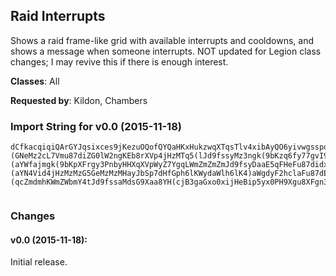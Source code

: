 ## Raid Interrupts

Shows a raid frame-like grid with available interrupts and cooldowns, and shows
a message when someone interrupts. NOT updated for Legion class changes; I may
revive this if there is enough interest.

**Classes**: All

**Requested by**: Kildon, Chambers

### Import String for v0.0 (2015-11-18)

    dCfkacqiqiQArGYJqsixces9jKezuOQofQYQaHKxHukzwqXTqsTlv4xibAyQO6yivwgsspdPunnqOUgsqBdPu8nKaACijQZHKG1PuQ3bcrL5HusUNs1(qcWbHsTqvr1dvrzIGkUOkI2is0hvkPrcQQoPksReHxcQkMjIOBIuIDQkIFQkkdvvKokieflfj0tvitfP4QivzRijuFfuvATGqu6TqjnxKsQ7IiSxeP)cIAWYHvvlge8yuzYk4YaBwP4ZQcJgKoTkTAqiYRbvA2k52ku7wr)gsdxv64iLsz5q1ZHy6OCDe12vr47GQmEOeNhez9Gq49kLy(iLs19rQQ9ttkDKsdPJgiLgsh95yx0jcP0q6O78YiLgshXrgHHoM0rluU)Yy2UTvaJM7yaFEsSq5(ldBB3(KX)qgmpHeluU)YO02n4l4dxSjJ)roWbpUOteSI9XDGeh4Ghx0Pesqn12iaZ4qNiS)KHyqb4ajW(yIJcpB3OqjW(yd6Kz7gmkrNmeAnTMskEkezHidnqgYh0qdLWKa7dOG)aah(b3hqzueSSD78JZPcsG9buWFaGtsW8bdkjVJVmB3Okfkb2hZ)ya8dUpGYOiyz725huLcLa7J5FmGKG5dgusEhFz2UrHsG9beqXha40a9Yb3jabHIGLTBNFCoTlHeutTDgo4ZUOtdDJrVtnuiarcWXqm(dOtGHo5a2la3OG4Gf6FGNeuU9iaJs8)yajbNaS4FopJAQTf4eGLDUeuEGq(fGB7gLhiKFb4gkUDgo4ZauI)hd4dJs8)yamm28UWyuYtckpqi)cW3EeGrj(FmGKGtaw8PDEg1uBlWjalJ2LGYdi8W2nkpGWddf3OC7ZWbFgGgawyKXb8N3fgd2ZX(m4ZwP4ZO3tGdmm28UWyNZtckpGc(daCB3O8ak4paWnuCJYdeYVa8Tpdh8zakrNSrm878b)5DHXG9CSpd(Svk(m69e4aJNeutTr5buWFaGJ9wTDJYdOG)aah7TAO4gLhqb)ba(2NHd(ma2Z74p7Io3kok5x(8KGAQnkpGc(daCAW)teB3O8ak4paWPb)prmuCJYdOG)aah7TU9z4GpdG98o(ZUOt(WOb)prwF2fDcJNeutTr5buWFaGJ96f632nkpGc(daCSxVq)gkUr5buWFaGJ9w3(mCWNbWEEh)zx0jFyyVEH(HXtckpy3faX2nkpy3faXqXTTqFjO84YHorSDJYJlh6eXqXTTqFjO8GBGs8)yaITBuEWnqj(FmaXqXTTqFjO8GBaX2nkp4gqmuCBl0xckpM)XaeB3O8y(hdqmuCBl0xckpGak(aahX2nkpGak(aahXqXTTqFj2GIBxB3OdJbXNBdOsyMzuEWUlacwVKW2nkpy3fabRxsyO42z4Gpdqj(FmGpmkX)JbWWyZ7cJrjpJAQTf4eGLrNeMz2cL7Vm2DbSDJYd2DbqW6LesyMzuEC5qNiy9scB3O84YHorW6LegkUXUlW2NHd(manaSWiJd4pVlmgSNJ9zWNTsXNrVNahyyS5DHXOkpjmZmkp4gOe)pgGG1ljSDJYdUbkX)Jbiy9scdf3odh8zakX)Jb8HDgk6AafEtyyS5DHXy3faJb7mu01ak8MuI)hdObm(D9zay8mQP2wGtawgvLWmZO8GBabRxsy7gLhCdiy9scdf3O8aH8laF7ZWbFgGs0jBed)oFWFExymyph7ZGpBLIpJEpboW4jHzMr5X8pgGG1ljSDJYJ5FmabRxsyO4gLhiKFb4BFgo4ZauIozJy435d(Z7cJb75yFg8zRu8z07jWbgpjmZmkpGak(aahbRxsy7gLhqafFaGJG1ljmuCJDxGTpdh8zaAayHrghWFExymyph7ZGpBLIpJEpboWWyZ7cJrhpjaZbjKGAQTTcMa8)YEjJ)IIaSnKNCSl6erInKNCSl60W(aGJJIZFmYdEsyMzV43jJpmk(VdNozaCCYVmedGJJIVTbZooSXip4jbyoiXgYto2fDAyFS5Z(RtIJJIZFmYdEsyMzV43jJpmk(VdNozaCCYVmeBZN9xgahhfFBdMDCyJrEWtcZmd7JpeqXzGbB3y4KbsaMdsiXcL7VSnKNCSl60gaGxo0xiXhf)(GNeMz2cL7Vmu87diZG0lW2ngKEb8rXVp4jHzMTq5(lJd9fssyMz3ngk(9bKzq6fy77gvI9HWcqLmguWucZmZmZ4qFHKTBBH(syMzMz2guCdf)(aYWfajmgk(9bKpXFrgy3PnbyHHXqXVpWyZ7YgqLWmZmZmZmJd9fsyDaaE5qFHeFu87didxaK4rcB3gaGxo0xiXhf)(aYN4Vid4jHzMzMzG5GeMzMzMHayJbSp7dHfGph6lKWydaWlh6lK4)aWgdyF2hclaFu87dE84jHzMbwiaJAQTj5XqaGJXqy435dmgeqrxG)eJbyCsyMzMzgh6lKSDdf)(qcZmdmhKWmZWbmY4tJd9fssaMdsG9Xaa8YH(cjB3gaGxo0xijHeBip5yx0PH9Xgu8XFgn3Xa(iaoeEsyMz3ngcGdXOv25gdkykHzMzMz4agz8PbJAy2XHH9Xgu8XFgn3Xa(uJa4q4jHzMbMdsyMz3ngcGdXOv25huOXGcMsyMzMzgoGrgFAWGjHzMbwiG7gdbWHy0kJcPchuOXGcMsyMzMzgoGrgFAim878XXgu8XFgFyq0hBGHXqaCi8KWmZaleWDJHa4qmALr7uif45gdkykHzMzMz4agz8PHWWVZhhBqXh)z8HbrFSbggdbWHyuqJ2Cop74WGngMeMzgyHaUBmeahIrRmQmetBo)CJbfmLWmZmZmCaJm(0qy435JJnO4J)m(WGOp2adJHa4qmkOr70MZpNNDCyWGctcZmdSqa3ngcGdXOvgvM2q70r70MZnguWucZmZmZWbmY4tdHHFNpo2GIp(Z4ddI(ydmmgcGdXOGgvM2aXNFop74WGnatcZmdSqasyMzMzgoGrgFAW4drEEWKWmZaZbjaZbjKyd5jh7IonSpq4(lanaSW4VbDYgXWVZh8KWmZwOC)LTbX2TnOt2ig(D(qcZmBHY9xg8g)Xcgd64pwSDBdYX4pwGV3bgum2gKJXFSa)G7dOmjmZS7gBIYm(WB8hl2Foyqh)XcpJbfmLWmZmZmSpa44O48HHW9xaAayHzC)1cmyOt7BVR)DAuIozJy435dy8KWmZaleGeMzMzMTq5(lJbWcdJbpmguB32GS9wbmAayHXNhgBdY2BfWgDHia85jHzMzMz3ng8S9D7Cdf3GA7725gdkyA4agz8PbMdsyMzMz2cL7VShOOdtacITBJ)mOhJ)yHp8mkObVXFSGXGAuqd64pw4jHzMzMz3ngdGfMjT9DBdYb6AGgawygkUn(ZGE8Hac)hOOdtacIrTrhpJcWo)4CAJXGcMsyMzMzMzMTq5(l7fh912n4zuqdQeMzMzMzMzluU)YGobWZ2TXFg0JnluuC(qh)XIbrzV4OVgTA3G34pwS)CWGo(Jfdf3G34pwmkO9IJ(YtcZmZmZmZSfk3FzBqNSN8hdWyqgJTz9FGy72gKT3kGrj6KXNNeMzMzMzMz3ng0jaEgfGr7u1yqbtjmZmZmZmZmZSniBpcWOeDY4VbDYEYFmaJr7ufJTz9FGWtcZmZmZmZmZmBdY2JamAayHb)G7dOm(qNa4XtcZmZmZmZmWcbiHzMzMzMzMzMTbz7ragLOtg)nOt2t(JbymOta8WyBw)hi8KWmZmZmZmdmhKWmZmZmZmBdYb6AGgawy2UXayHjHzMzMzG5GeMzgyoibyoiHeutTbNlY76dj7oVS7FDHi(Sl6ucSpGc(daCAb5HTBWGjb2hqb)baoTG8GM7yGTBup(ZGEaL8dGedOsyMzluU)YqOTr(JdSDd2PtgaFZNdqRP1ypm8SjcTMwdFbF4Inz8pcTMwtlGH7NwtRPbGfgzCacTMwpI2g5poaYWxOxgaMeMz2cL7VSfyddJbbugdDmgdE3bgumguW9buMTBuU9wbmkc4y85jHzMTq5(ldk4paWHFW9buMTBqb3hqzgeLH9buWFaGd)G7dOmkcwsyMzluU)YG35ym4rhgdEufJb9Cmgu6WyqPkgdkTJXGcXsyMzqp32nOG7dOmdIY4tNrTH9buWFaGd)G7dOmkcw8mkOH9XehfEsyMzW7CB3G3DGb1OG24pd6bh4U4t1ZnkOH9XehfE8KWmZGhD2UbVZnikd7diGIpaWPb6LdUtaccfbljmZm4rvB3G35g1gvnikdE0jHzMbLoB3GEUbrzyFm)JbWp4(akJIGLeMzguQA7g0ZnQnO0jHzMbL2TDd65geLH9beqXha40a9Yb3jabHIGLeMzgui22nOu1O2OQbrzqPDjmZmjmZSfk3FziKFb4ymi8aJbf8ha42Ur5bc5xaogJYdi8aJr5buWFaGlHzMbHhBF2c8XXETEk6DYq4ZtcZmdcp2EeG9u07KXhgjpjL0adJrjgdgjpjL0adJDog7CEg1uBRpdGBW7oWGAW7Uw2aKM)XxU)AbjJd6F(aiHzMbHhBpcWgDHia8PC7TcyJUqea(84jHzMbHhBpcWObGfgzCaFeABK)4aEsyMzq4X2JamQyaodGLZqxO48phJDog7CEsyMzqb)ba(2NTaFCSxRNIENme(8KWmZGc(da8ThbyuIoz8X(yd6KHXODQIXG9m6rdjp9jNegpjmZmOG)aaF7ra2trVtgFyNDYNqZjPimmgLymy08SNcdJDogJA(qb)bao8dUpGYmkOrvE8KWmZGc(da8JXFSaFVdmO2UbV7adQeMzguWFaGFm(Jf4hCFaLz7guWFaGd)G7dOmjmZmjmZSnO4212n6Wyq852aQeMzMzMTq5(lJdDz724pd6bh4U4FnkOH9XehfE8KWmZmZSfk3Fz4OWZ2TRrTH9XehfEgeLXNdDzuB0XtcZmZmZwOC)LXUlag7YHoXyCduI)hdWyCdyS5FmaJbbu8baUeMzMzMTBuEWUlacwVKaJr5XLdDIG1ljWyuEWnqj(FmabRxsGXO8GBabRxsGXO8y(hdqW6LeymkpGak(aahbRxsiHzMzMzS7cS9zlWhh716PO3jdHppjmZmZmJDxGThbypf9oz8HrZZEkjpjL0adJrjgdgnp7PK8KusdmmgFo0LrTrhpdIYG35ymQ5ZhhfEg1gD8mikd65gTLbf8ha4Wp4(akJhpjmZmZmJDxGThbyJUqea(W7Cmg0Z5jHzMzMzxo052NTaFCSxRNIENme(8KWmZmZSlh6C7ra2trVtgFyp)z0qZZOfyym2DbWyWE(ZOHMNrlWWyNJXGs78KWmZmZSlh6C7ra2OlebGp8OkgdkeZtcZmZmZ4gOe)pgS9zlWhh716PO3jdHppjmZmZmJBGs8)yW2JamSxRNIENme(xo0jpjmZmZmJBGs8)yW2Jam4)oaodL8KnGcV5tipgcaCe(mCYaEg1uBqVda75RlebeXhFW4gmgalmjmZmZmJBGs8)yWXe9mu01ak8MNHsEYSDJHtgyutTXaRfIHYGcWT)Wa6eXyOg07aW4gmgalmjmZmZmJBy7ZwGpo2R1trVtgcFEsyMzMzg3W2JaSNIENm(Wo7KpHMtsryym2DbWyWE(ZOHMNrlWWyNJXGsvJcAuLNeMzMzMXnS9iaJs0jJp2hBqNmmgTtvmgSNrpAi5Pp5KW4jHzMzMzCdhJ)yb(EhyqTDdEuvcZmZmZ4gog)Xc8dUpGYSDdkelHzMzMzCdBpcWObGfgFyuivymmEsyMzMzg2hiC)fGgawy85g4jHzMzMzCdBpcWObGfgFyW4jHzMzMzZ)yW2NTaFCSxRNIENme(8KWmZmZS5Fmy7ra2trVtgFyNDYNqZjPimmg7Uaymy08SNcdJDogJAO0zuqJQ8KWmZmZS5Fmy7ragLOtgFSp2GozymANQymypJE0qYtFYjHXtcZmZmZM)XGJXFSaFVdmO2UbVZLWmZmZS5Fm4y8hlWp4(akZ2nO0jHzMzMzqafFaGV9zlWhh716PO3jdHppjmZmZmdcO4da8Thbypf9oz8H98NrdnpJwGHXy3faJb75pJgAEgTadJDog7CEsyMzMzgeqXha4BpcWgDHia8H35ymOuLNeMzMzMbbu8ba(2JamAayHrghWhH2g5poGNeMzMzMbbu8ba(2W)DaWNNeMzgyoibyoiHeutTDgkoWUZl7(xxiIp7IoLa7J31hsaCeB32c9La7JxaJw(V2UTf6ButT9cy2wP3PWXOMcWExFibWTTsVtHJesSq5(lJ88YGZZTDBlt0jW2TTa7D9Heahg9XiHzM9(XzqY2TTa7D9Heahggd27hNbj6GHXG9(XzqIQWWyWE)4mir7WWyWE)4mibXWOpgjmZm8)DW2TTqF6lXguC7A7gDymi(CBa1ipVm488d8)DaRxsy7gm8)DaMDCyxdmhKa7dYZldop32nYZldopxInKNCSl60W(4bGrV5LrYlcJppjmZS7g7uKtNu8Fh4ZZyqbtjmZmZmdhWiJpnSpipVm488d8)DqcZmdSqa3n2PiNo3kok5x(8mguWucZmZmZWbmY4td7dYZldop)49JZGKeMzgyHaKWmZmZmCaJm(0W(G88YGZZpMOtGeMzgyoibyoiHeyFCNm48CB32Irn12Z)iG1DcKWmZGVytrkE6ZOOTBBzliVG1Y2nypL84XGfmmg3GTB0rHySlh602nyN(eQyiV1p5jBbyiq(CigggdDA7gdNmG(yKWmZmZSTG8cwlB3Gb)aC0lNrduCu4bdJXny7gDuig7YHoTDd2PpHkgYyJfaKPn0gy0N(yKWmZEk2KeB4C6tSDBlBb5fSw2UbJIaiqgUayymUbB3OJcXyxo0PTBWqEbRfKHIUGeKXbqGmCbWWyOtB3y4Kb0hJeMzMzMTfKxWAz7gmSpby(aGtLqSrqVG1ammg3GTB0rHySlh602nyJEbRfKHF0fKGm2NamFaWrgb9cwdWOp9XiHzMb)07j0CskA72w2cYlyTSDd2zOKNmaUnckkdggJBW2nQcXySlh602ny35jG8F8yui)XXrHhKpN2HHXqN2UXWjdOp9XiHzMrXNTv6DsB32YwqEbRLTBWGpxo4cdJXny7gDuig7YHoTDdg2q4UUmibz4ZLdUWWyOtB3y4Kb0N(yKWmZEkfp9KJOX2TTSfKxWAz7gSr3fyYbGHX4gSDdIPqm2LdDA7gSpeURldsq(f)cqyqg5Uatoammg602ngoza9PpgjmZm4CsSPb(Hpp50Tc)0y72w2cYlyTSDdgTCNdgL4aaebaggJBW2n6Oqm2LdDA7gSrVG1cYWb8zqHpZ7dOmitl35aL4aaebaggdDA7gdNmG(yKWmZmZSTG8cwlB3GnIH)NpiV(mammg3GTB0MZXyxo0PTBWg9cwlipc6FafEqEek5fjbaoOqM2HHXqN2UXWjdOpgjmZmZmBliVG1Y2nyyJ8cfsy5(zayymUbB3O9ZXyxo0PTBW(q4UUmib5bWNbfUZ7dOmi)rEHEXY9ZaWOp9XiHzMnc(XMwW(j2UTLTG8cwlB3GbFVZbBeuWhhggJBW2n6Okg7YHoTDd2OxWAb5N8zKXbq(miXTqNayym0PTBmCYa6tFmsyMz0c2B9K2UTLTG8cwlB3GDgk5jdGJ8cwlyymUbB3OkeJXUCOtB3Gn6fSwqMsCuegKpLdmckkhCHHXqN2UXWjdOp9XiHzMbFXMIK8zNbFSDBlBb5fSwNchB3OJ2PkeFovaJH8cwlB3Gn6fSwgjr5Glmmg3GTBufIXyxo0PTBWg9cwlipc6FafEqMwUZbkIYGHXqN2UXWjdOpgJAQTTIo6ZzNaGJCrNsyMzMz2wqEbR1PWX2n6OJkqfO7CmgYlyTSDd2OxWAzKeLdUWWyCd2UrvigJD5qN2UbB0lyTG8iO)bu4bzA5ohOikdg9XiHzMzMzBb5fSw2Ub7zVSl3FzpF9ryWWyCd2UrvigJD5qN2Ubd5fSwqE(zKXbqgSaJbt2F9Id4Uix0jKPdg9XiHzMzMzBb5fSw2UbBe0)ak8msIYbxyymUbB3OkeJXUCOtB3Gn6fSwqEe0)ak8G8t)3j2ZHrK3SbGFNpGrF6JrcZmdouKENchB32YwqEbRLTBWgbxYRL98pcuyymUbB3OJcXyxo0PTBWUZtaziGobqgbUKxliFoedJ(yKWmZmZSTG8cwlB3GncD9XTNd(JHHX4gSDJ2Cog7YHoTDd2hc31LbjiFca0l3caze05LdbkkhCH3)eay0hJeMzMzMTfKxWAz7gmk)a8lWO8IdGHX4gSDJokeJD5qN2Ubd5fSwqE(zKXbqEZhGFbBU4ay0N(yKWmZOLN9e4JTBBzliVG1Y2nyJEbFCd()ZbBed)cxammg3GTB0rHySlh602nyFiCxxgKG8y0jCHmYl4Jd9phGHXqN2UXWjdOp9LG(sib1uBJ(ZldsghuahCTnO4g2h3jdopxInO4g36JGGXUtgIDN27)IJWh7J7KbNNZZgqLWmZ2GIBW12n6Wyur3jdXgqLWmZmZSfk3Fz3jZ2T7KHGv4scjmZmZm7UXMOmJ)DYoqEbRLHIB3j7a5fSwNchEgdkykHzMzMzMzg2hB(S)6K44O485wFee74WGz3jdGJt(LzGjdhsg0pInrnKxWAzZ)yaf8u4aJNeMzMzMbwiajmZmZmZmZwOC)Ln)Jb2UDNSdKxWAzO42DYoqEbR1PWrcZmZmZmZS7gBIYS7KDWnymOGPeMzMzMzMzMzg2hB(S)6K44O485wFee74WGz3jdGJt(Lzujy2XHn)Jb2XHbJkzJVii35d7m4y35guy8KWmZmZmZmdSqa3n2eLz3j74YHonguWucZmZmZmZmZmd7JnF2FDsCCuC(CRpcIDCyWS7KbWXj)YmQem74WM)Xa74WGrLSXxeK78HD5qN2DUbfgpjmZmZmZmZaZbjmZmZmdmhKWmZaZbjaZbjUBmSp(qafNbgmguWucZmdhWiJpLamhKqcSpEkok7P)1csJEbRfITBBbRWW(eG5daovcXgb9cwdWiHTBmCYamgwHnc6fSgm0ngdkWO49bugaLmcmsy7gdNmaJHvyBf)phSZWjJ8ha4WiHTBmCYa6lb2hWp6cspf)cqyJEbRfITBBbRWOiycGhmsy7gdNmaJHvyNDX5wadDJb)G)6oFaJe2UXWjdWyyfg8JUGKbFrXh22gbWbZldsWiHTBmCYamgwH987C4oFyWp4VGrcB3y4Kb0xcSpE(F9NCa4Gt(om6fSwi2UTfScBe7JV5IdGrcB3y4KbymScBe7JJqg)bagjSDJHtgGXWkSrSp(M)AbJe2UXWjdOVeyFqlGfaahCY3HrVG1cX2TTGvyK8ZbW)mamsy7gdNmaJHvy0YN8cgjSDJHtgGXWkmA5pFSaWiHTBmCYamgwHrdu8pcuyKW2ngozagdRWg9pX)bWGdydyIaGrcB3y4KbyKWmZWkmk(HlagjSDJHtgGXWkmkEFHrcB3y4KbymScJM7daovcXOKmoKGrcB3y4Kb0xcj2qEYXUOtd7JfkkCj)Y)oziymKxWADkCWyiVG1cJnMmc75GNn5zutTrsuu4s(1(gYlyTofouqKxWAzV)lUDNgdkWECpbyA3jdGJt(LzSpewajmZSnO4gCTDJomgv0DYqSbujmZmZmBHY9x2DYSD7oziyfUKqcZmZmZUBm(tuMnMmc75GNnnuC7ozhOtEsyMzMz2Foy85prz2DYoqEbR1PWHNHIB8NOmd5fSwNchEgkUX)ozhiVG16u4y77gYlyTofo84jHzMzMz)5GXN)eLz3j7a5fSw8muCJ)eLziVG1INHIB8Vt2bYlyTS9Dd5fSw84zmOGPeMzMzMzMz4agz8PDNmjmZmZmdmhKWmZaZbjmZmCaJm(0M3LeG5GesSq5(lBd5jh7IonYVdFga71IEZldHppjmZmQP2O4)oyiSpJmIHd2GdqGA4KNg4eaCizNFqHgcGdDoGiHzMTq5(lJ88Yi5fHz7g2hpam6nVmsEry85jHzMjHzMTbf3U2UrhgJkI88Yi5fHzdOsyMzMz2cL7VmY2UrEEzK8IWW6LesyMzMz2cL7VSxaZ2nY2XHb7fWGjHzMzMzluU)YEq(oGXM)Xamg36JGiHzMzMz3ng9Mx2jXYfHHWNmpJbfmLWmZmZmZm7b57GTB0BEzBLENch(K5jHzMzMzMz28pgy7g9Mx2t(Jb8jZtcZmZmZmZmU1hbX2neWcWX4tvmg9Mx2zRpccFY84jHzMzMzG5GeMzMzMD3ypiFhS)CWM)Xa7phmU1hbXyqbtjmZmZmZmZW(4D9HeahbRpiFhiHTByF8U(qcGJG1hKVdKWqXTTqFjmZmZmZmZwOC)L9A7g2hVRpKa4iy9b57ajKWmZmZmZmtcZmZmZmZS3dYZlZ2nYsyMzMzMzM9Em)Jb2Un)JbsyMzMzMzM9EWT(ii2UXT(iisyMzMzMzM9ES(iSraW02T3J1hHncaMgkUr94pd6buYpasyMzMzMzM9Ema(d2UrV5LDkcCa)HNHVvOOim(K5jHzMzMzMz2DJrV5LDsSCryi8FbmEgdkykHzMzMzMzMzM9E8cy2UrV5LDgo4ZiJdO8p(UGe)xaJNeMzMzMzMzMzg2hVagT8FXk9Mx2wP3PWH)lGXJe2U9G8DqcZmZmZmZmWcbiHzMzMzMzMzM9E8cy2UnVljmZmZmZmZaZbjmZmZmZmZEpwFe2tbmB3EpEbmdf3EpwFe2tbmjmZmZmZmZUBm6nVStrGd4p8m8TcffHX)fW4zmOGPeMzMzMzMzMz27XlGz728UKWmZmZmZmdmhKWmZmZmZm794ozi2U9ECNmedf3gaGxo0xiXh7J7KbNNJ13dU1hbHe8KWmZmZmZmtcZmZmZmZSfk3FzORHZqhdHpZ2T3J78m0Xq4ZKWmZmZmZm794opdDme(mB3O38YWEZgah7oFCg6yi8z8jZtcZmZmZmZS7g794opdDme(m7phSjkZqxdNHogcFMXGcMg1uB0BEzgyYa4GbJdDme(mjmZmZmZmZmZmQP2OiabWmguWf3UtgahN8lZyFiSagd1gaB(KxmmgCbG378HXGcS1hHzCFeMXUJbsyMzMzMzMzMzluU)YUtgcgBcG3PtgITBVh3jdbJnaaVCOVqIp2h3jdophRVhCRpccj4jHzMzMzMzMzMTbf3GlD2UrhgJk6ozi2aQeMzMzMzMzMzMzMTbf3GlvTDJomgv0eaVtNmeBavcZmZmZmZmZmZmZmZSfk3Fz3jdJnbW70jZ2T7KHGv4shjWyta8oDYqWkCPkjKWmZmZmZmZmZmZmZm7UXUt2bYlyTS9DBcG3Pt2bYlyTS)CWUt2bYlyTofo2(UnbW70j7a5fSwNchJbfmLWmZmZmZmZmZmZmZmZmZMa4D6KDS(iSZ(imB3Ut2X6JWo7JWKWmZmZmZmZmZmZmZmdmhKWmZmZmZmZmZmZmWCqcZmZmZmZmZmdmhKWmZmZmZmZmZEpUtgITBta8oDYqKWmZmZmZmZmZEpqaGPTB8zg127X6JWgbatJwz0DopJAQnkcqamJbfCXneayAiSpJmIeMzMzMzMzG5GeMzMzMzMzsyMzMzMzMTq5(lBd5jh7IoTha2PtgFeWAdgd5fSw8KWmZmZmZmZmZwOC)LDNmjmZmZmZmZmZS7gJbPxaFKxWAXZ23nyim878bmJbfmLWmZmZmZmZmZmZS7Kz7g2hluu4s(LpcyT54oziyS5DHXqEbRfgBZFHa4jHzMzMzMzMzMbwiG7gJbPxaFKxWAXZ23nytYJHaahMXGcMsyMzMzMzMzMzMz2DYSDd7JfkkCj)YhbS2CCNmemgYlyTWyZ7cJT5Vqa8KWmZmZmZmZmZaZbjmZmZmZmZmZS7gBIYS7KzmOGPeMzMzMzMzMzMzMH9bahhfNpStNmaoo5xMrLGDCWqry435d(iVG1I3XbmQKnrz2guYZby8KWmZmZmZmZmZaZbjmZmZmZmZmZmCaJm(0UtMeMzMzMzMzG5GeMzMzMzMzVhpaStNmB3EayNozg1uB0d5)aST9U9da70jJpmKxWAbJNHIBVB)aWoDY4J8cwRtHdpjmZmZmZmZKWmZmZmZm7UXEp4wFeeBF3GbFXMIK8zNbFGzmOGPeMzMzMzMzMz27XduKpNTB0BEzpN8Mn8jJXGTv87y0loWq3yJ(C43nxoamEsyMzMzMzMzMzluU)YqEbRfjr5G7Ophgd5fSwKeLdUym0x2L7VE(6JWWyiq)dOWJKOCWvcZmZmZmZmZmtcZmZmZmZmZmBdkUbxB3OdJrfX)94ozi8SbujmZmZmZmZmZmZmBHY9x2DYSD794oziyfUKqcZmZmZmZmZmZmZUBS7KDG8cwRtHJTVB0r7ufIpNkymOGPH8cwlsIYb3rFoB3UtMeMzMzMzMzMzMzMbwiG7g7ozhiVG16u4y77gD0rfOc0DUXGcMgYlyTijkhCTD7ozsyMzMzMzMzMzMzgyHaUBS7KDG8cwlBF3G9Sx2L7VSNV(imygdkyAOVSl3F981hHz72DYKWmZmZmZmZmZmZmWcbC3y3j7a5fSw2(UbBe0)ak8msIYbxygdkyAiq)dOWJKOCW12T7KjHzMzMzMzMzMzMzG5GeMzMzMzMzMzgyoiHzMzMzMzMzMD3yiVG1IKOCWD0NZ(Zbd5fSwKeLdU2FoyOVSl3F981hHz)5GHa9pGcpsIYbxJbfmLWmZmZmZmZmZmZmKxWArsuo4o6ZDGoTDJ)7XduKpN9Nd27X6JWEkGz77gmkblOKNmaomEsyMzMzMzMzMzMzgYlyTijkhCpqN2UX)94fWS9DdgLGfuYtgahgpjmZmZmZmZmZmZmd9LD5(RNV(iSd0PTB8FpEbmBF3G9miGaWpbahgpjmZmZmZmZmZmZmdb6FafEKeLdUhOtB34)E8cy2(UbdoOOJFq(JpaZqXT3JxaZ23ny0aWXrXFq(JpaJNeMzMzMzMzMzMzMD3yiVG1IKOCWD0N7aDA)5GH8cwlsIYb3J1hHD2hHjHzMzMzMzMzMzMz)5GXN)eLziVG1IKOCWD0N7y9ryN9ry8muCd5fSwKeLdUhRpc7SpcZOamKxWArsuo4o6ZDS(iSZ(imEgdkykHzMzMzMzMzMzMzMzgYlyTijkhCh95owFe2zFeMTBiVG1IKOCW9y9ryN9rysyMzMzMzMzMzMzgyoiHzMzMzMzMzMbMdsyMzMzMzMbMdsyMzMzgyoiHzMbMdsaMdsiXcL7VSnKNCSl60i)o8za4CrExFiXNNeMzg1uBW5I8U(qYWbBWbiqnCYtdCcaoKSZpOZqaCOZbejmZSfk3FzmB32kGrZDmGppjmZSfk3FziC)fGgawy2UH9bc3FbObGfMeMzg1uBdOsyMzutTTq5(ldk4paWTDJYdOG)aaxcZmJAQnOG)aaF7ragnaSW4J9buWFaGtlip4jHzMrn12cL7VSbWI9TDJzuByFaf8ha40cYdAUJbsyMzutTTq5(l7VEH(TDJ)ayX(gTYO7CE2Foy8PZO2gal23OGgDNZZK(gvnuC7CjmZmQP2Gc(da8Thby0aWc7m0fkoF6Wy0HXOdJ9xVq)8KWmZOMAdk4paW3EeGrdalSZqxO48PdJrhgJomgD8KWmZOMAdH7Va0aWcJpuWFaGZtcZmJAQnWCqcZmBHY9xg(9bu2yue2trVtMTBNlHzMTq5(lJ88Yi5fHz7g2hpam6nVmsEry85jHzMTq5(lJmcyGM7cGy72wOVeMz2guCdIKTB0HXOIipVmsEry2aQeMzMzMTq5(lJSTBKNxgjVimScrIesyMzMz2cL7VSxB3O38YojwUime(K5z)5GH9X76djaocwP38Y2k9ofo8jZJesyMzMz2cL7VSRTBqKmQP2U2UnCrExFiz35aalqKZGiz72DoaWIDNg55LrYlctcZmZmZwOC)LHaffEsyMzMz2DJ9AmOGPeMzMzMzMzluU)YUZZqhdHpZ2n6nVmS3SbWXUZhNHogcFgFyVRpKa4W4jHzMzMzMz2DJDNNHogcFMXGcMsyMzMzMzMzMziqrHNTBVhiaW0(ZbBIYS3JbWFqcZmZmZmZmWcbiHzMzMzMzMzMHaffE2UrV5LDkcv8f5cHfG)7b55LXtcZmZmZmZmWCqcZmZmZaZbjmZmZmtcZmZmZwOC)LXUlagB(hdWyxo0jgJBaJXnqj(FmaJbbu8baUeMzMzMTBuEWUlacwVKaJr5X8pgGG1ljWyuEC5qNiy9scmgLhCdiy9scmgLhCduI)hdqW6LeymkpGak(aahbRxsiHzMzMzsyMzMz2DJHaffEgdkykHzMzMzMzgzeWan3fabRxsy7gdNmqcZmZmZmZm87dOSXOiSNIENmB3g)zqpg)XcF87dOSXOiSNIENmmg7UaBVvaJI3hqz85XtcZmZmZmZmjmZmZmZmZgqLWmZmZmZmZmZM)XGThby0aWcJpcd)oFCGqgc8FpM)XamgDymSpM)XascMpyqj5D8LXJNeMzMzMzMzMz2cL7VmoB3Oi2NchiFgjXE0iiF2Zi5ZO4iS(EWT(iiKqcZmZmZmZmZmB(hd2EeGrdalSZqxO485oWXyChpWyChqGNeMzMzMzMzMzgc3FbObGfg)5FmGNeMzMzMzMzMz28pgS9iOOWJppjmZmZmZmZaZbjmZmZmZmZKWmZmZmZmBHY9xghk5jdJXb9J)aGGXgFNueWb9J)aGXUCOZN8hdSD7Cm25ySXFg0dOKFaWyZ7scZmZmZmZSfk3Fz3jd(EzqPL7KIaoOF8hajmZmZmZmZKWmZmZmZmBdkUbxB3OdJrfX)94ozi8SbujmZmZmZmZmZSfk3Fz3jZ2T3J7KHGv4scjmZmZmZmZmZS7g7ozhOtJbfmLWmZmZmZmZmZmZmouYtMTBCOKNmJ2YOtcZmZmZmZmZmZmZwOC)Lbw)xeWGTBmJAJ)DYowFe2zFeMHIBup(ZGEaL8dapjmZmZmZmZmZmZmBHY9xgoy8)oTDB8Nb9y8hl8phJDNSdUbJAdS(ViGbEsyMzMzMzMzMzMz2DJHdg)VtBF3o3yqbtjmZmZmZmZmZmZmZmZUBmoOF8haeBF3o3yqbtjmZmZmZmZmZmZmZmZmZSlh68j)XaB3Ut2XLdDkHzMzMzMzMzMzMzMzgyoiHzMzMzMzMzMzMzMzgh0p(daITBCq)4paigTLrNeMzMzMzMzMzMzMbwiG7gdhm(FNgTYgFNueWb9J)aymOGPeMzMzMzMzMzMzMzMzJVtkc4G(XFaSDdhm(FNsyMzMzMzMzMzMzMzMDNm47LbLwUtkc4G(XFaSD7ozsyMzMzMzMzMzMzMzMD5qNp5pgy72DYoUCOtjmZmZmZmZmZmZmdmhKWmZmZmZmZmZaZbjmZmZmZmZaZbjmZmZmZmZUBmouYtMrbyNBmOGPeMzMzMzMzMz2LdDU9iaJgawyKXb8HD6KbW385a0AA9PCOteAnTgMDCyxo05t(Jb8KWmZmZmZmZmZUCOZThbffE85jHzMzMzMzMzMD3yJVtkc4G(XFamALn(ZGEaL8dGXGcMsyMzMzMzMzMzMzg3W2JamAayHXh7JnO4J)mAUJb8hFNueWb9J)aWJNeMzMzMzMzMzMzMXnqj(Fmy7ra2zOORbu4n5FNm47LbLwUtkc4G(XFaowFe2zFegg7ozW3ldkTCNueWb9J)aCWnWtcZmZmZmZmZmZmZUBmoOF8haeJcWo3yqbtjmZmZmZmZmZmZmZmZ4g2EeGrdalSZqxO48phJrhgJomgD8KWmZmZmZmZmZmZmWcbiHzMzMzMzMzMzMzMz2DJn(oPiGd6h)bWOvgfEqHgdkykHzMzMzMzMzMzMzMzMzMXnS9iaJgawyNHUqX5thg7Cm25ym64jHzMzMzMzMzMzMzMzgyHaUBSX3jfbCq)4pagTYOqQWbfAmOGPeMzMzMzMzMzMzMzMzMzg3W2JamAayHDg6cfNpDym6WyNJXOJNeMzMzMzMzMzMzMzMzGfcqcZmZmZmZmZmZmZmZmZmJBy7ragnaSWodDHIZNomgDym6Wy0XtcZmZmZmZmZmZmZmZmWCqcZmZmZmZmZmZmZaZbjmZmZmZmZmZmZmJBy7rqrHhFEsyMzMzMzMzMzMzg3aL4)XGThbffE85jHzMzMzMzMzMbwiajmZmZmZmZmZmZmJByB4)oa4ZtcZmZmZmZmZmZmZ4gOe)pgSn8Fha85jHzMzMzMzMzMbMdsyMzMzMzMzMz3ngh0p(daIrbSB0zmOGPeMzMzMzMzMzMzMbbu8ba(2JamQyaodGLZqxO48PdJrhgJoEsyMzMzMzMzMzGfcqcZmZmZmZmZmZmZGak(aaF7ragvmaNbWYzOluC(NJXohJDopjmZmZmZmZmZmWCqcZmZmZmZmZmdcO4da8ThbffE85jHzMzMzMzgyHaKWmZmZmZmZmZUCOZTH)7aGppjmZmZmZmZmZmUHTH)7aGppjmZmZmZmZmZmUbkX)JbBd)3baFEsyMzMzMzMzMzqafFaGVn8Fha85jHzMzMzMzgyoiHzMzMzG5GeMzgyoiHzMTbf3U2UrhgdIp3gqLWmZmZSfk3FzZ)yag7YHoXyCdymUbkX)JbymiGIpaWLWmZmZSDJYJ5FmabRxsGXO84YHorW6Leymkp4gqW6Leymkp4gOe)pgGG1ljWyuEabu8baocwVKqcZmZmZUBSjkZiJagO5Uaiy9scJbfmLWmZmZmZmB(hd2g(Vda(8KWmZmZmZm7YHo3g(Vda(8KWmZmZmZmJByB4)oa4ZtcZmZmZmZmUbkX)JbBd)3baFEsyMzMzMzMbbu8ba(2W)DaWNNeMzMzMbMdsyMzG5GeMzgLhq4X2Jam47DGbL)4pd6X4pw4t52BfWGV3bgu(8Wy43hqzJrrypf9ozg1gLhq4X2BfWijydJppE8KamhKqcSpEb4x0HlNTBBH(g1uByJJ)HKHUXEb4x0HlNX9xli85GlYHDYjdhs2UTL7KbWpXFz72XXbgJ7Vwq4ZbxB3oooOVeSpewGJ7ebGZ4J9Xla)IoC5WyB5oza8t8x2UD(bDymU)AbHphCTDJ87WNbGZf5D9He95jb7dHf44ora4m(yF8cWVOdxom2wUtga)e)LTBNFqHymU)AbHphCTDJ87WNbWETO38YqOppshnGczoYim0XK(CszKYiD0NJDpbGg87JhaCAbDaq6toN0r)HHl7Io)liZWVpEaWriLgsFcDKsdPJy43hpa4KsdPJaNamzKo6m05WLDrNiKocHmeaNamzpfhS5Ifshn6PNKKKK0riKHa4eGjBe5nBUyH0rq(mShrdKhrd2uKgshXG0lG0riSpJmcPJipbNamzKo6tMHs6iYZlJ0rVRpKa4KoImcaY)f8(qcHHtgq6ZjDezeaKjpVmsFoPmshrEYWVpEaWjLgszKYiLr6io0fkoP0q6tGysFY5KYiDehzeg6yAayHr6iQP2oJmcdDSXayHjXgYto2fDYNNeMz2cL7VmMTBBfWO5ogWNNeMz2cL7VmSTD7tg)dzW8esyMzluU)YO02n4l4dxSjJ)roWbpUOteSI9XDGeh4Ghx0PeMzMeMz2DJH9XhcO4mWGXGcMsyMzMzgoGrgFkHzMbMdsyMzsyMzBqXn4A7gDymQi(yF8cWVOdxoE2aQeMzMzMTq5(l7e)LTByF8cWVOdxoScxsiHzMzMzN4VowFe2z)1cmy72j(RJ1hHD2FTadgkUr94pd6buYpasyMzMz2DJXmQTt8xhRpc7S)Abgmka7e)1XDYa4N4VmguWucZmZmZmZSt8xhC)1ccFo4YNNeMzMzMzMzN4VowFe2z)1cmy7gtcZmZmZaZbjmZmWCqcWCG0rdaeoshHnoNDIZpo3O650rHuthDuthvM0rdxeisKNCS7jaKo6pHePJgUiVRpKgX(CWfH0rq0CKoA4I8U(qIgawyKocIMJ0rqb3hqzKsjetbcXubQmvMkqBOcuiDuLoiMUZjDd1qmet6O7aPJO4)oyNozaCCYVmeshDNxgK5qh)UamWaPpHoshbrImc7UbsKoIKNKsAiD0c9pqknKoA4UzZLJ8IbjsPH0rJjVyxsPHugPmshT5ZXUOtsPH0rJjVyxsPHugPmsh9EIx2FbMmsPH0rJjVyxsPHugPmshH)5aKsdPJgtEXUKsdPmszKochDbiLgshnM8IDjLgszKYiDe7VatgP0q6OXKxSlP0qkJugPJiJaG8eCcaoPpN0rKraq(fWGWNXwasHaPmshnjpMg87JhaCesFcvjDekz26obK(CshHdECrN0aPxaPJUCOtshXWVpEaWjLgshXrgHHoM0rutTrd(9Xda(22zpJwEo20azs(STc5tsfFYNqdKP3tO8ussZjP4jHJeBip5yx0jFiJXGmgdHmeo5jatggdYymeuY4CGTsVtHdgdbLmoh4j)XamgKXyqgJnaqyBLENchm2aaH9K)yagdYymiJXooo4jHzMTq5(lJz72wbmAUJb85jHzMTq5(ldBB3(KX)qgmpHeMz2DJH9XhcO4mWGXGcMsyMzMzgoGrgFkHzMbMdsyMzsyMzluU)YEXyVu12nSpExFibWrWkckzCoWwP3PWHeymSpExFibWrW6aaHTv6DkCiHeMzMeMz2DJ9AmOGPeMzMzM9EGaatB3y4KbsyMzMz27X6JWgbatB3ysyMzG5GeMz2DJ9svJbfmLWmZmZSxQEGaatB3y4KbsyMzMz2lvpwFe2iayA7gtcZmdmhKWmZKWmZUBSjkZET)CWqidHtEcWKz77gSrp9KKKKq(0NqZjPifP3tPbM9NdgckzCoWwP3PWzBeYqGpDymANNTVBWEkGbZyqbtjmZmZmJAQTNIdyG5GXGcSXFega3UigdkWqqjJZbKWmZmZmeuY4CGTsVtHJTByF8cy0Y)fRiOKX5aBLENchsiHzMzMz3ngckzCoWwP3PWXyqbtjmZmZmZmZETDd7J31hsaCeSIGsgNdSv6DkCiHeMzMzMzMziOKX5ap5pgy727X8pgiHzMzMzG5GeMzgyoiHzMjHzMD3ytuM9AmOGPeMzMzMHdyKXNsyMzG5GeMzMeMz2cL7VmU1hbX2T3dU1hbrcZmtcZm7UXqidHtEcWKz77gSrp9KKKKq(mShrdKhrVZo7KJgbZyqbtjmZmZmBHY9xgYlyTofoymKxWAz72XXHeMzMzMjHzMzMz3ng36JGy77gSNInjXgoN(eygdkykHzMzMzMzg1uBNUXE)RfKmUpcdXEXrzuJoxqYqEbRfgdEadUtu4zmOaizC)PX9ryg2NamFaWPsi2iOxWA4qcZmZmZmZS7gd7JNIJYE6FTG0OxWAHGvKxWArcJbfmLWmZmZmZmZmZE3(bGD6KXhg2NamFaWPsi2iOxWAagVd0PTBmCYajmZmZmZmZaZbjmZmZmdSqa3ng36JGy77gmk(STsVtcZyqbtjmZmZmZmZOMA70ngdkWqEbRLDrm4ZLdUyS)CWyqb26JWm4ZLdUg0)7lycgmALrhfAiao05aI9FGIXUmQeI9ybPxOGHdjmZmZmZmZUBmKxWAz77gm4ZLdUWmguWucZmZmZmZmZmBHY9x2DYSD7D7ha2PtgFyWNlhCHXtcZmZmZmZmZmBHY9xg3hHbhWI9TDJzuB8Vt2X6JWo7JWmuCJ6XFg0dOKFa4jHzMzMzMzMzMD3yCFegCal23OvgDq8bv2yqbtjmZmZmZmZmZmZm7ozhpwq6fkyW2ngozGrn1ghzGngfhyiVaU7FzV4OCaeK78HeMzMzMzMzMzgyoiHzMzMzMzMzMD3y3j74XcsVqbdgdkykHzMzMzMzMzMzMz3j7GBW2n6Ocg1uB4GbYCGbJHA0r72DJbpGHaa23qiZXbqq2qEzWNlhCLWmZmZmZmZmZaZbjmZmZmZmZaZbjmZmZmdSqa3ng36JGy77gSNsXtp5iAGzmOGPeMzMzMzMz3ng2hWp6cspf)cqyJEbRfcwrEbRfjmguWucZmZmZmZmZm7D7ha2PtgFyJUlWKdaJ3b602Tn)fcqcZmZmZmZmWCqcZmZmZmZS7gd5fSw2(UbB0DbMCaygdkykHzMzMzMzMzMTq5(l7oz2U9U9da70jJpSr3fyYbGXtcZmZmZmZmZmBHY9xg3hHbhWI9TDJzuB8Vt2X6JWo7JWmuCJ6XFg0dOKFa4jHzMzMzMzMzMD3yCFegCal23OvgedXhuOXGcMsyMzMzMzMzMzMz2DYo4gSDJQuOeMzMzMzMzMzgyoiHzMzMzMzgyoiHzMzMzGfc4UX4wFeeBF3GbNtInnWp85jNUv4NgygdkykHzMzMzMz2DJH8cwlBF3GnIH)NpiV(mamdf3qEbRLTVBWWg5fkKWY9ZaWmguWucZmZmZmZmZmBHY9x2DYOdJDNmQA7272paStNm(WgXW)ZhKxFgagpm272paStNm(WWg5fkKWY9ZaW4jHzMzMzMzMzMDNm6oqN2UXh5fSw2(UbBed)pFqE9zay8KWmZmZmZmZmZUtgvpqN2UXFIYS7Kr3b6KNeMzMzMzMzG5GeMzMzMzMz3ngYlyTS9DdgTCNdgL4aaebaMXGcMsyMzMzMzMzMzluU)YUtMTBVB)aWoDY4dJwUZbJsCaaIaaJNeMzMzMzMzMz2cL7VmUpcdoGf7B7gZO24FNSJ1hHD2hHzO4g1J)mOhqj)aWtcZmZmZmZmZm7UX4(im4awSVrRm6G4dQSXGcMsyMzMzMzMzMzMz2DYo4gSDJoiwcZmZmZmZmZmdmhKWmZmZmZmdmhKWmZmZmWcbC3yCRpcITVBWOfS36jHzmOGPeMzMzMzMzutTD6gB8)bWUig3hHDNpOGCq)ZjyDNpm4bfmTZqjpzaCKxWAzxeJmcyaJDzuje7XcsVqbdhsyMzMzMzMD3yiVG1Y23nyNHsEYa4iVG1cMXGcMsyMzMzMzMzMzluU)YUtMTBVB)aWoDY4d7muYtgah5fSwW4jHzMzMzMzMzMD3y3j7GBW23nQcX2Foy0BEzNelxegc)3dYZlJN9NdgF6nVSZ(iS78XPZnO8FpipVmEgkUrV5LDg0)CcwNo3GY)9G88Y4XZyqbtjmZmZmZmZmZmZm7ozhCd2UrvQSeMzMzMzMzMzgyoiHzMzMzMzgyoiHzMzMzGfc4UX4wFeeBF3GbFXMIK8zNbFGzmOGPeMzMzMzMz3ngYlyTofo2(UrhTtvi(CQGXGcMsyMzMzMzMzMzVhRpc7PaMTBWOeSGsEYa4WKWmZmZmZmdmhKWmZmZmWcbC3yCRpcITVBWGdfP3PWbMXGcMsyMzMzMzMD3yyF88)6p5aWbN8Dy0lyTqWkYlyTiHXGcMsyMzMzMzMzMzVB)aWoDY4dBe66JBph8hdJ3b602ngozGeMzMzMzMzGfc4UXW(Gwalaao4KVdJEbRfcwrEbRfjmguWucZmZmZmZmZm7D7ha2PtgFyJGl51YE(hbkmEhOtB3y4KbsyMzMzMzMbMdsyMzMzgyoiHzMzMzsyMzMz2cL7VS7Kz7g2hluu4s(L)7XDYqWyiVG16u4GXqEbRfgBZFHa4jHzMzMz3n2DYmguWucZmZmZmZS7KDS(iSZ(imB3ysyMzMzgyHaKWmZmZmWCqcZmdSqa3ngcziCYtaMmBF3Gn6PNKKKeYN(eAojfPi9EknWmguWucZmZmZwOC)LH8cwRtHdgd5fSw2UDCCiHzMzMzluU)Y4wFeeB3Ep4wFeejmZmZmtcZmZmZUBmU1hbX23nyu8zBLENeMXGcMsyMzMzMzMD3yiVG1Y23nyWNlhCHzmOGPeMzMzMzMzMz2cL7VS7Kz7272paStNm(WGpxo4cJNeMzMzMzMzMz2DJDNSJhli9cfmymOGPeMzMzMzMzMzMzMDNSdUbB3OJ2LWmZmZmZmZmZaZbjmZmZmZmZaZbjmZmZmdmhKWmZmZmjmZmZmBHY9x2DYSDd7JfkkCj)Y)94oziymKxWADkCWyiVG1cJT5Vqa8KWmZmZS7g7ozgdkykHzMzMzMz2DYoqN2UXWjdmQP2oDJH8cwldEFeJmcyWyO2DYa44KFzySlZgtgHzqayOtjmZmZmZmZUt2X6JWoDYSDJjHzMzMzGfcqcZmZmZmZmQPg7daookoFy0Bc3jk8M2DYa44KFzgvc2XbYlyTooGrLm(WooqEbR1PW54agpdLJJmooyagpjmZmZmdmhKWmZmZmjmZmZmBavcZmZmZmZSfk3FzaSWW)JEbR1t(Jb2UHawaogFkeJDCCWtcZmZmZmZSfk3Fzi0HXqOkgBbMyS1D8Lz7gckzCoWt(Jbymawy4)rVG16j)Xamgcd)oFCSatmg2hqb)baojbZhmOK8o(YKWmZmZmZmBHY9x2LbWTD7CjmZmZmZmZGh07cylWKpcD8mAlJoJ2YwGjFeQYZOaS1D8LzdOsyMzMzMzMzMzxga32TldGB0wgDsyMzMzMzMzMz3n2LbWT9DJoJbfmLWmZmZmZmZmZmZme6SDdHUTridb(0HXW(y(hdijy(GbLK3XxgpjmZmZmZmZmZmWcbC3yxga323nQAmOGPeMzMzMzMzMzMzMTq5(ldX2nyWKWmZmZmZmZmZmZSnO4gdfU2DAiuD7hJ)moO8HbrpI2cgpBavcZmZmZmZmZmZmZmZmeB3qSJdJHc3TFGqgc8Hj9HOxWWyim878Xb53xaopjmZmZmZmZmZmZmdmhKWmZmZmZmZmZmZmeQA7gIeMzMzMzMzMzgyHaKWmZmZmZmZmZmZmeQA7gcv3gHme4thgBDhFzg1g)fyYhHoEgTLrhpEsyMzMzMzMzMzMzgeWbF4kHzMzMzMzMzMbMdsyMzMzMzMbMdsyMzMzMzMTq5(lJsB3GVGpCXMm(h5ah84IorWk2h3bsCGdECrNsyMzMzMzMTq5(ldk4paWTDJYdOG)aaxcZmZmZmZSfk3FzC2UrrSpfoq(msI9Orq(SNrYNrXryLB9rqiHeMzMzMzMzqb)ba(2JamAayHXhHHFNpo2GIp(Z4dJ2ohencencTDCkaiAeyymUdo0fk(igogdHomgcv5XtcZmZmZmZmSpq4(lanaSW4df8ha48KWmZmZmWCqcZmdmhKamhiDehzeg6yid9oaiDe7ogmq6ioYim0XqMbPxaPJaNamzKocCcWKHq6OZEgT8CSPbYK8zBfYNKk(KpHgitVNq5PKKMtsXtchshXG0lG0rCKryOJjLr6i4DhyqjLskKcK2PWZPn0oTtLPaPYubkqQmetbs6gQHykK0ry5zB2GayKsjetLPcNtBOkfsHuGuLktBG4Zp)Cs3qnet7KocspBZgeaJukPMcKoQcXuzQsBOkvPJoQmvPcuGuzs3qnedXKYiD0yshnq6ieshr1dQEq3bDKo6eK(e6GyQshPmsjf
     

### Changes

#### v0.0 (2015-11-18):

Initial release.
